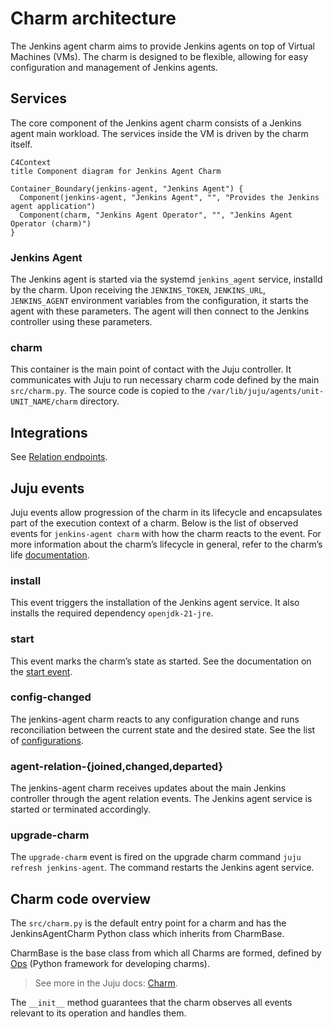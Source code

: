 # Charm architecture

The Jenkins agent charm aims to provide Jenkins agents on top of Virtual Machines (VMs). The charm is designed to be flexible, allowing for easy configuration and management of Jenkins agents.


## Services

The core component of the Jenkins agent charm consists of a Jenkins agent main workload. The services inside the VM is driven by the charm itself.

```mermaid
C4Context
title Component diagram for Jenkins Agent Charm

Container_Boundary(jenkins-agent, "Jenkins Agent") {
  Component(jenkins-agent, "Jenkins Agent", "", "Provides the Jenkins agent application")
  Component(charm, "Jenkins Agent Operator", "", "Jenkins Agent Operator (charm)")
}
```

### Jenkins Agent

The Jenkins agent is started via the systemd `jenkins_agent` service, installd by the charm.
Upon receiving the `JENKINS_TOKEN`, `JENKINS_URL`, `JENKINS_AGENT` environment variables from the configuration, it starts the agent with these parameters. The agent will then connect to the Jenkins controller using these parameters.

### charm

This container is the main point of contact with the Juju controller. It communicates with Juju to
run necessary charm code defined by the main `src/charm.py`. The source code is copied to the
`/var/lib/juju/agents/unit-UNIT_NAME/charm` directory.

## Integrations

See [Relation endpoints](../reference/integrations.md).

## Juju events

Juju events allow progression of the charm in its lifecycle and encapsulates part of the execution
context of a charm. Below is the list of observed events for `jenkins-agent charm` with how the charm
reacts to the event. For more information about the charm’s lifecycle in general, refer to the
charm’s life [documentation](https://canonical-juju.readthedocs-hosted.com/en/3.6/user/reference/hook/).

### install

This event triggers the installation of the Jenkins agent service. It also installs the required dependency `openjdk-21-jre`.

### start

This event marks the charm’s state as started. See the documentation on the
[start event](https://canonical-juju.readthedocs-hosted.com/en/3.6/user/reference/hook/#start).

### config-changed

The jenkins-agent charm reacts to any configuration change and runs reconciliation between the current
state and the desired state. See the list of
[configurations](https://charmhub.io/jenkins-agent/configure).

### agent-relation-{joined,changed,departed}

The jenkins-agent charm receives updates about the main Jenkins controller through the agent relation events. The Jenkins agent service is started or terminated accordingly.

### upgrade-charm

The `upgrade-charm` event is fired on the upgrade charm command `juju refresh jenkins-agent`. The command restarts the Jenkins agent service.

## Charm code overview

The `src/charm.py` is the default entry point for a charm and has the JenkinsAgentCharm Python class which inherits from CharmBase.

CharmBase is the base class from which all Charms are formed, defined by [Ops](https://juju.is/docs/sdk/ops) (Python framework for developing charms).

> See more in the Juju docs: [Charm](https://canonical-juju.readthedocs-hosted.com/en/3.6/user/reference/charm/).

The `__init__` method guarantees that the charm observes all events relevant to its operation and handles them.


